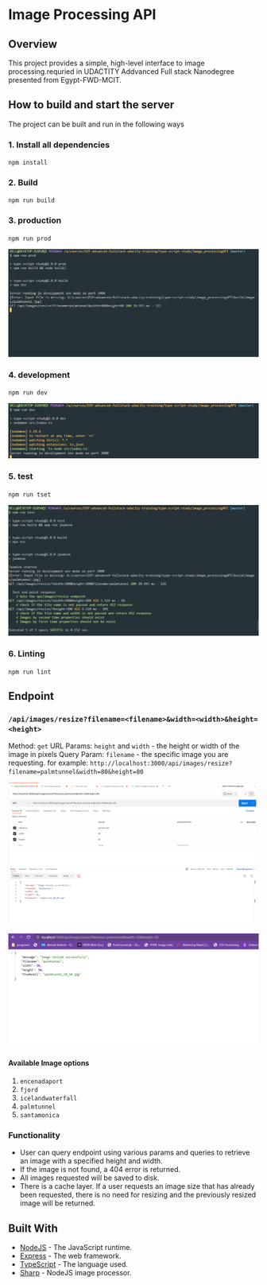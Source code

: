 # Image Processing API

## Overview

This project provides a simple, high-level interface to image processing.requried in UDACTITY Addvanced Full stack Nanodegree presented from Egypt-FWD-MCIT.

## How to build and start the server

The project can be built and run in the following ways

### 1. Install all dependencies

`npm install`

### 2. Build

`npm run build`

### 3. production

`npm run prod`

![server dev ](https://github.com/ahmedibrahimhassan654/image_processingAPI/blob/master/screens/production.PNG?raw=true)

### 4. development

`npm run dev`

![server dev ](https://github.com/ahmedibrahimhassan654/image_processingAPI/blob/master/screens/server%20run.PNG?raw=true)

### 5. test

`npm run tset`

![server test ](https://github.com/ahmedibrahimhassan654/image_processingAPI/blob/master/screens/test%20snipets.PNG?raw=true)

### 6. Linting

`npm run lint`

## Endpoint

### `/api/images/resize?filename=<filename>&width=<width>&height=<height>`

Method: `get`
URL Params: `height` and `width` - the height or width of the image in pixels
Query Param: `filename` - the specific image you are requesting.
for example: `http://localhost:3000/api/images/resize?filename=palmtunnel&width=80&height=80`

![Postman res ](https://github.com/ahmedibrahimhassan654/image_processingAPI/blob/master/screens/postman%20res.PNG?raw=true)

![Browser res ](https://github.com/ahmedibrahimhassan654/image_processingAPI/blob/master/screens/rest-response%20in%20the%20browser.PNG?raw=true)

#### Available Image options

1. `encenadaport`
2. `fjord`
3. `icelandwaterfall`
4. `palmtunnel`
5. `santamonica`

### Functionality

- User can query endpoint using various params and queries to retrieve an image with a specified height and width.
- If the image is not found, a 404 error is returned.
- All images requested will be saved to disk.
- There is a cache layer. If a user requests an image size that has already been requested, there is no need for resizing and the previously resized image will be returned.

## Built With

- [NodeJS](https://nodejs.org/en/) - The JavaScript runtime.
- [Express](https://expressjs.com/) - The web framework.
- [TypeScript](https://www.typescriptlang.org/) - The language used.
- [Sharp](https://sharp.pixelplumbing.com/) - NodeJS image processor.
